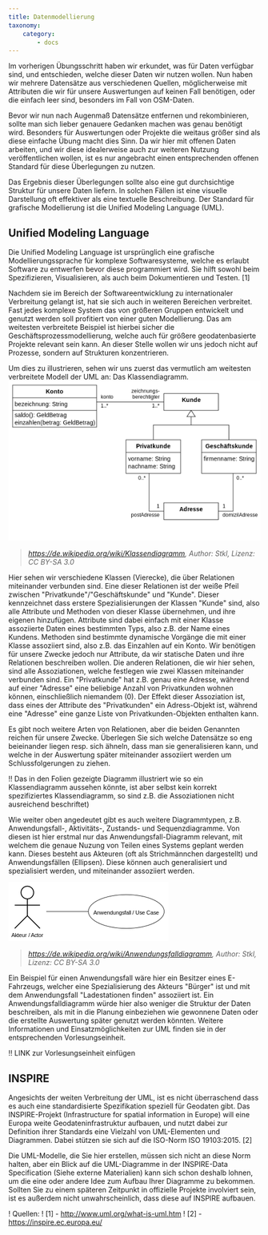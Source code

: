 ```yaml
---
title: Datenmodellierung
taxonomy:
    category:
        - docs
---
```

Im vorherigen Übungsschritt haben wir erkundet, was für Daten verfügbar sind, und entschieden, welche dieser Daten wir nutzen wollen. Nun haben wir mehrere Datensätze aus verschiedenen Quellen, möglicherweise mit Attributen die wir für unsere Auswertungen auf keinen Fall benötigen, oder die einfach leer sind, besonders im Fall von OSM-Daten.

Bevor wir nun nach Augenmaß Datensätze entfernen und rekombinieren, sollte man sich lieber genauere Gedanken machen was genau benötigt wird. Besonders für Auswertungen oder Projekte die weitaus größer sind als diese einfache Übung macht dies Sinn. Da wir hier mit offenen Daten arbeiten, und wir diese idealerweise auch zur weiteren Nutzung veröffentlichen wollen, ist es nur angebracht einen entsprechenden offenen Standard für diese Überlegungen zu nutzen.

Das Ergebnis dieser Überlegungen sollte also eine gut durchsichtige Struktur für unsere Daten liefern. In solchen Fällen ist eine visuelle Darstellung oft effektiver als eine textuelle Beschreibung. Der Standard für grafische Modellierung ist die Unified Modeling Language (UML).

## Unified Modeling Language
Die Unified Modeling Language ist ursprünglich eine grafische Modellierungssprache für komplexe Softwaresysteme, welche es erlaubt Software zu entwerfen bevor diese programmiert wird. Sie hilft sowohl beim Spezifizieren, Visualisieren, als auch beim Dokumentieren und Testen. [1]

Nachdem sie im Bereich der Softwareentwicklung zu internationaler Verbreitung gelangt ist, hat sie sich auch in weiteren Bereichen verbreitet. Fast jedes komplexe System das von größeren Gruppen entwickelt und genutzt werden soll profitiert von einer guten Modellierung. Das am weitesten verbreitete Beispiel ist hierbei sicher die Geschäftsprozessmodellierung, welche auch für größere geodatenbasierte Projekte relevant sein kann. An dieser Stelle wollen wir uns jedoch nicht auf Prozesse, sondern auf Strukturen konzentrieren.

Um dies zu illustrieren, sehen wir uns zuerst das vermutlich am weitesten verbreitete Modell der UML an: Das Klassendiagramm.
![](uml.png)
> <cite>https://de.wikipedia.org/wiki/Klassendiagramm, Author: Stkl, Lizenz: CC BY-SA 3.0</cite>

Hier sehen wir verschiedene Klassen (Vierecke), die über Relationen miteinander verbunden sind. Eine dieser Relationen ist der weiße Pfeil zwischen "Privatkunde"/"Geschäftskunde" und "Kunde". Dieser kennzeichnet dass erstere Spezialisierungen der Klassen "Kunde" sind, also alle Attribute und Methoden von dieser Klasse übernehmen, und ihre eigenen hinzufügen. Attribute sind dabei einfach mit einer Klasse assoziierte Daten eines bestimmten Typs, also z.B. der Name eines Kundens. Methoden sind bestimmte dynamische Vorgänge die mit einer Klasse assoziiert sind, also z.B. das Einzahlen auf ein Konto. Wir benötigen für unsere Zwecke jedoch nur Attribute, da wir statische Daten und ihre Relationen beschreiben wollen. Die anderen Relationen, die wir hier sehen, sind alle Assoziationen, welche festlegen wie zwei Klassen miteinander verbunden sind. Ein "Privatkunde" hat z.B. genau eine Adresse, während auf einer "Adresse" eine beliebige Anzahl von Privatkunden wohnen können, einschließlich niemandem (0). Der Effekt dieser Assoziation ist, dass eines der Attribute des "Privatkunden" ein Adress-Objekt ist, während eine "Adresse" eine ganze Liste von Privatkunden-Objekten enthalten kann.

Es gibt noch weitere Arten von Relationen, aber die beiden Genannten reichen für unsere Zwecke. Überlegen Sie sich welche Datensätze so eng beieinander liegen resp. sich ähneln, dass man sie generalisieren kann, und welche in der Auswertung später miteinander assoziiert werden um Schlussfolgerungen zu ziehen.

!! Das in den Folien gezeigte Diagramm illustriert wie so ein Klassendiagramm aussehen könnte, ist aber selbst kein korrekt spezifiziertes Klassendiagramm, so sind z.B. die Assoziationen nicht ausreichend beschriftet)

Wie weiter oben angedeutet gibt es auch weitere Diagrammtypen, z.B. Anwendungsfall-, Aktivitäts-, Zustands- und Sequenzdiagramme. Von diesen ist hier erstmal nur das Anwendungsfall-Diagramm relevant, mit welchem die genaue Nuzung von Teilen eines Systems geplant werden kann. Dieses besteht aus Akteuren (oft als Strichmännchen dargestellt) und Anwendungsfällen (Ellipsen). Diese können auch generalisiert und spezialisiert werden, und miteinander assoziiert werden.

![](UseCase.png)
> <cite>https://de.wikipedia.org/wiki/Anwendungsfalldiagramm, Author: Stkl, Lizenz: CC BY-SA 3.0 </cite>

Ein Beispiel für einen Anwendungsfall wäre hier ein Besitzer eines E-Fahrzeugs, welcher eine Spezialisierung des Akteurs "Bürger" ist und mit dem Anwendungsfall "Ladestationen finden" assoziiert ist. Ein Anwendungsfalldiagramm würde hier also weniger die Struktur der Daten beschreiben, als mit in die Planung einbeziehen wie gewonnene Daten oder die erstellte Auswertung später genutzt werden könnten. Weitere Informationen und Einsatzmöglichkeiten zur UML finden sie in der entsprechenden Vorlesungseinheit.

!! LINK zur Vorlesungseinheit einfügen


## INSPIRE
Angesichts der weiten Verbreitung der UML, ist es nicht überraschend dass es auch eine standardisierte Spezifikation speziell für Geodaten gibt. Das INSPIRE-Projekt (Infrastructure for spatial information in Europe) will eine Europa weite Geodateninfrastruktur aufbauen, und nutzt dabei zur Definition ihrer Standards eine Vielzahl von UML-Elementen und Diagrammen. Dabei stützen sie sich auf die ISO-Norm ISO 19103:2015. [2]

Die UML-Modelle, die Sie hier erstellen, müssen sich nicht an diese Norm halten, aber ein Blick auf die UML-Diagramme in der INSPIRE-Data Specification (Siehe externe Materialien) kann sich schon deshalb lohnen, um die eine oder andere Idee zum Aufbau Ihrer Diagramme zu bekommen. Sollten Sie zu einem späteren Zeitpunkt in offizielle Projekte involviert sein, ist es außerdem nicht unwahrscheinlich, dass diese auf INSPIRE aufbauen.

! Quellen:
! [1] - http://www.uml.org/what-is-uml.htm
! [2] - https://inspire.ec.europa.eu/
